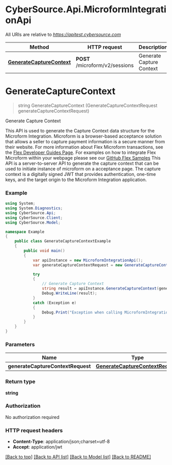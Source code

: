 # CyberSource.Api.MicroformIntegrationApi

All URIs are relative to *https://apitest.cybersource.com*

Method | HTTP request | Description
------------- | ------------- | -------------
[**GenerateCaptureContext**](MicroformIntegrationApi.md#generatecapturecontext) | **POST** /microform/v2/sessions | Generate Capture Context


<a name="generatecapturecontext"></a>
# **GenerateCaptureContext**
> string GenerateCaptureContext (GenerateCaptureContextRequest generateCaptureContextRequest)

Generate Capture Context

This API is used to generate the Capture Context data structure for the Microform Integration.  Microform is a browser-based acceptance solution that allows a seller to capture payment information is a secure manner from their website.  For more information about Flex Microform transactions, see the [Flex Developer Guides Page](https://developer.cybersource.com/api/developer-guides/dita-flex/SAFlexibleToken.html). For examples on how to integrate Flex Microform within your webpage please see our [GitHub Flex Samples](https://github.com/CyberSource?q=flex&type=&language=) This API is a server-to-server API to generate the capture context that can be used to initiate instance of microform on a acceptance page.  The capture context is a digitally signed JWT that provides authentication, one-time keys, and the target origin to the Microform Integration application. 

### Example
```csharp
using System;
using System.Diagnostics;
using CyberSource.Api;
using CyberSource.Client;
using CyberSource.Model;

namespace Example
{
    public class GenerateCaptureContextExample
    {
        public void main()
        {
            var apiInstance = new MicroformIntegrationApi();
            var generateCaptureContextRequest = new GenerateCaptureContextRequest(); // GenerateCaptureContextRequest | 

            try
            {
                // Generate Capture Context
                string result = apiInstance.GenerateCaptureContext(generateCaptureContextRequest);
                Debug.WriteLine(result);
            }
            catch (Exception e)
            {
                Debug.Print("Exception when calling MicroformIntegrationApi.GenerateCaptureContext: " + e.Message );
            }
        }
    }
}
```

### Parameters

Name | Type | Description  | Notes
------------- | ------------- | ------------- | -------------
 **generateCaptureContextRequest** | [**GenerateCaptureContextRequest**](GenerateCaptureContextRequest.md)|  | 

### Return type

**string**

### Authorization

No authorization required

### HTTP request headers

 - **Content-Type**: application/json;charset=utf-8
 - **Accept**: application/jwt

[[Back to top]](#) [[Back to API list]](../README.md#documentation-for-api-endpoints) [[Back to Model list]](../README.md#documentation-for-models) [[Back to README]](../README.md)

